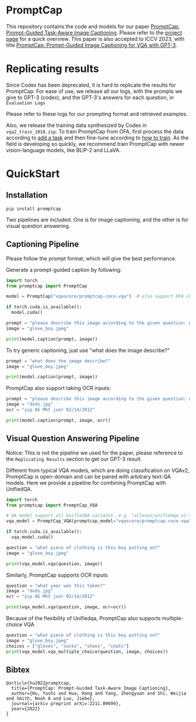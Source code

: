 # PromptCap
This repository contains the code and models for our paper [PromptCap: Prompt-Guided Task-Aware Image Captioning](https://arxiv.org/abs/2211.09699). Please refer to the [project page](https://yushi-hu.github.io/promptcap_demo/) for a quick overview. This paper is also accepted to ICCV 2023, with title [PromptCap: Prompt-Guided Image Captioning for VQA with GPT-3](https://openaccess.thecvf.com/content/ICCV2023/html/Hu_PromptCap_Prompt-Guided_Image_Captioning_for_VQA_with_GPT-3_ICCV_2023_paper.html).

# Replicating results
Since Codex has been deprecated, it is hard to replicate the results for PromptCap. For ease of use, we release all our logs, with the prompts we give to GPT-3 (codex), and the GPT-3's answers for each question, in `Evaluation Logs`

Please refer to these logs for our prompting format and retrieved examples.

Also, we release the training data synthesized by Codex in `vqa2_train_1010.zip`. To train PromptCap from OFA, first process the data according to [add a task](https://github.com/OFA-Sys/OFASys/blob/main/docs/source/howto/add_task.rst) and then fine-tune according to [how to train](https://github.com/OFA-Sys/OFASys/blob/main/docs/source/howto/train.rst). As the field is developing so quickly, we recommend train PromptCap with newer vision-language models, like BLIP-2 and LLaVA.

# QuickStart

## Installation
```
pip install promptcap
```

Two pipelines are included. One is for image captioning, and the other is for visual question answering.

## Captioning Pipeline

Please follow the prompt format, which will give the best performance.

Generate a prompt-guided caption by following:
```python
import torch
from promptcap import PromptCap

model = PromptCap("vqascore/promptcap-coco-vqa")  # also support OFA checkpoints. e.g. "OFA-Sys/ofa-large"

if torch.cuda.is_available():
  model.cuda()

prompt = "please describe this image according to the given question: what piece of clothing is this boy putting on?"
image = "glove_boy.jpeg"

print(model.caption(prompt, image))
```

To try generic captioning, just use "what does the image describe?"

```python
prompt = "what does the image describe?"
image = "glove_boy.jpeg"

print(model.caption(prompt, image))
```



PromptCap also support taking OCR inputs:

```python
prompt = "please describe this image according to the given question: what year was this taken?"
image = "dvds.jpg"
ocr = "yip AE Mht juor 02/14/2012"

print(model.caption(prompt, image, ocr))
```



## Visual Question Answering Pipeline

Notice: This is not the pipeline we used for the paper, please reference to the `Replicating Results` section to get our GPT-3 result.

Different from typical VQA models, which are doing classification on VQAv2, PromptCap is open-domain and can be paired with arbitrary text-QA models.
Here we provide a pipeline for combining PromptCap with UnifiedQA.

```python
import torch
from promptcap import PromptCap_VQA

# QA model support all UnifiedQA variants. e.g. "allenai/unifiedqa-v2-t5-large-1251000"
vqa_model = PromptCap_VQA(promptcap_model="vqascore/promptcap-coco-vqa", qa_model="allenai/unifiedqa-t5-base")

if torch.cuda.is_available():
  vqa_model.cuda()

question = "what piece of clothing is this boy putting on?"
image = "glove_boy.jpeg"

print(vqa_model.vqa(question, image))
```

Similarly, PromptCap supports OCR inputs

```python
question = "what year was this taken?"
image = "dvds.jpg"
ocr = "yip AE Mht juor 02/14/2012"

print(vqa_model.vqa(question, image, ocr=ocr))
```

Because of the flexibility of Unifiedqa, PromptCap also supports multiple-choice VQA

```python
question = "what piece of clothing is this boy putting on?"
image = "glove_boy.jpeg"
choices = ["gloves", "socks", "shoes", "coats"]
print(vqa_model.vqa_multiple_choice(question, image, choices))
```

## Bibtex
```
@article{hu2022promptcap,
  title={PromptCap: Prompt-Guided Task-Aware Image Captioning},
  author={Hu, Yushi and Hua, Hang and Yang, Zhengyuan and Shi, Weijia and Smith, Noah A and Luo, Jiebo},
  journal={arXiv preprint arXiv:2211.09699},
  year={2022}
}
```
